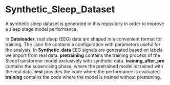 # Synthetic_Sleep_Dataset

A synthetic sleep dataset is generated in this repository in order to improve a sleep stage model performance.

In **Dataloader**, real sleep (EEG) data are shaped in a convenient format for training.
The .json file contains a configuration with parameters useful for the analysis.
In **Synthetic_data** EEG signals are generated based on labels we import from real data.
**pretraining** contains the training process of the SleepTransformer model exclusively with synthetic data.
**training_after_pre** contains the supervising phase, where the pretrained model is trained with the real data.
**test** provides the code where the performance is evaluated.
**training** contains the code where the model is trained without pretraining.
